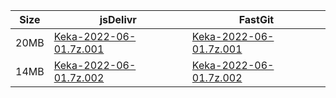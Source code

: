 |    Size   |     jsDelivr  | FastGit |
|  ---  |  ---  |  ---  |
| 20MB | [Keka-2022-06-01.7z.001](https://cdn.jsdelivr.net/gh/appleians/Keka@main/Keka-2022-06-01.7z.001) | [Keka-2022-06-01.7z.001](https://raw.fastgit.org/appleians/Keka/main/Keka-2022-06-01.7z.001) |
| 14MB | [Keka-2022-06-01.7z.002](https://cdn.jsdelivr.net/gh/appleians/Keka@main/Keka-2022-06-01.7z.002) | [Keka-2022-06-01.7z.002](https://raw.fastgit.org/appleians/Keka/main/Keka-2022-06-01.7z.002) |

